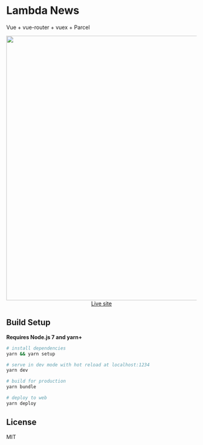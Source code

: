 # Lambda News

Vue + vue-router + vuex + Parcel

<p align="center">
  <a href="https://lambdanews.io" target="_blank">
    <img src="https://user-images.githubusercontent.com/59632/35420770-f4e300b4-0204-11e8-9501-22fce6f61193.png" width="700px">
    <br>
    Live site
  </a>
</p>

## Build Setup

**Requires Node.js 7 and yarn+**

``` bash
# install dependencies
yarn && yarn setup

# serve in dev mode with hot reload at localhost:1234
yarn dev

# build for production
yarn bundle

# deploy to web
yarn deploy
```

## License

MIT
